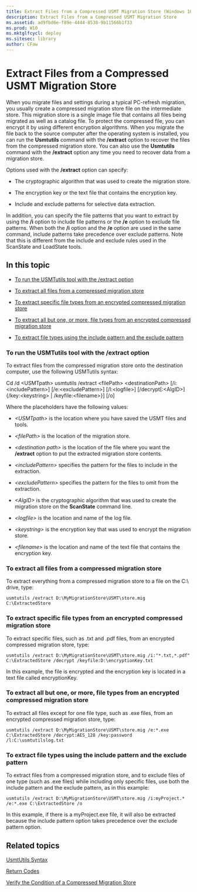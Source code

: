 ```yaml
---
title: Extract Files from a Compressed USMT Migration Store (Windows 10)
description: Extract Files from a Compressed USMT Migration Store
ms.assetid: ad9fbd6e-f89e-4444-8538-9b11566b1f33
ms.prod: W10
ms.mktglfcycl: deploy
ms.sitesec: library
author: CFaw
---
```


# Extract Files from a Compressed USMT Migration Store


When you migrate files and settings during a typical PC-refresh migration, you usually create a compressed migration store file on the intermediate store. This migration store is a single image file that contains all files being migrated as well as a catalog file. To protect the compressed file, you can encrypt it by using different encryption algorithms. When you migrate the file back to the source computer after the operating system is installed, you can run the **Usmtutils** command with the **/extract** option to recover the files from the compressed migration store. You can also use the **Usmtutils** command with the **/extract** option any time you need to recover data from a migration store.

Options used with the **/extract** option can specify:

-   The cryptographic algorithm that was used to create the migration store.

-   The encryption key or the text file that contains the encryption key.

-   Include and exclude patterns for selective data extraction.

In addition, you can specify the file patterns that you want to extract by using the **/i** option to include file patterns or the **/e** option to exclude file patterns. When both the **/i** option and the **/e** option are used in the same command, include patterns take precedence over exclude patterns. Note that this is different from the include and exclude rules used in the ScanState and LoadState tools.

## In this topic


-   [To run the USMTutils tool with the /extract option](#bkmk-extractsyntax)

-   [To extract all files from a compressed migration store](#bkmk-extractallfiles)

-   [To extract specific file types from an encrypted compressed migration store](#bkmk-extractspecificfiles)

-   [To extract all but one, or more, file types from an encrypted compressed migration store](#bkmk-excludefilepattern)

-   [To extract file types using the include pattern and the exclude pattern](#bkmk-includeexcludefiles)

### <a href="" id="bkmk-extractsyntax"></a>To run the USMTutils tool with the /extract option

To extract files from the compressed migration store onto the destination computer, use the following USMTutils syntax:

Cd /d &lt;USMTpath&gt; usmtutils /extract &lt;filePath&gt; &lt;destinationPath&gt; \[/i:&lt;includePattern&gt;\] \[/e:&lt;excludePattern&gt;\] \[/l:&lt;logfile&gt;\] \[/decrypt\[:&lt;AlgID&gt;\] {/key:&lt;keystring&gt; | /keyfile:&lt;filename&gt;}\] \[/o\]

Where the placeholders have the following values:

-   *&lt;USMTpath&gt;* is the location where you have saved the USMT files and tools.

-   *&lt;filePath&gt;* is the location of the migration store.

-   *&lt;destination path&gt;* is the location of the file where you want the **/extract** option to put the extracted migration store contents.

-   *&lt;includePattern&gt;* specifies the pattern for the files to include in the extraction.

-   *&lt;excludePattern&gt;* specifies the pattern for the files to omit from the extraction.

-   *&lt;AlgID&gt;* is the cryptographic algorithm that was used to create the migration store on the **ScanState** command line.

-   *&lt;logfile&gt;* is the location and name of the log file.

-   *&lt;keystring&gt;* is the encryption key that was used to encrypt the migration store.

-   *&lt;filename&gt;* is the location and name of the text file that contains the encryption key.

### <a href="" id="bkmk-extractallfiles"></a>To extract all files from a compressed migration store

To extract everything from a compressed migration store to a file on the C:\\ drive, type:

``` syntax
usmtutils /extract D:\MyMigrationStore\USMT\store.mig C:\ExtractedStore
```

### <a href="" id="bkmk-extractspecificfiles"></a>To extract specific file types from an encrypted compressed migration store

To extract specific files, such as .txt and .pdf files, from an encrypted compressed migration store, type:

``` syntax
usmtutils /extract D:\MyMigrationStore\USMT\store.mig /i:"*.txt,*.pdf" C:\ExtractedStore /decrypt /keyfile:D:\encryptionKey.txt
```

In this example, the file is encrypted and the encryption key is located in a text file called encryptionKey.

### <a href="" id="bkmk-excludefilepattern"></a>To extract all but one, or more, file types from an encrypted compressed migration store

To extract all files except for one file type, such as .exe files, from an encrypted compressed migration store, type:

``` syntax
usmtutils /extract D:\MyMigrationStore\USMT\store.mig /e:*.exe C:\ExtractedStore /decrypt:AES_128 /key:password /l:C:\usmtutilslog.txt
```

### <a href="" id="bkmk-includeexcludefiles"></a>To extract file types using the include pattern and the exclude pattern

To extract files from a compressed migration store, and to exclude files of one type (such as .exe files) while including only specific files, use both the include pattern and the exclude pattern, as in this example:

``` syntax
usmtutils /extract D:\MyMigrationStore\USMT\store.mig /i:myProject.* /e:*.exe C:\ExtractedStore /o
```

In this example, if there is a myProject.exe file, it will also be extracted because the include pattern option takes precedence over the exclude pattern option.

## Related topics


[UsmtUtils Syntax](usmt-utilities.md)

[Return Codes](usmt-return-codes.md)

[Verify the Condition of a Compressed Migration Store](verify-the-condition-of-a-compressed-migration-store.md)

 

 





